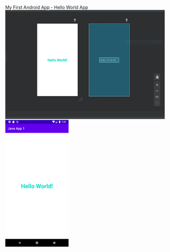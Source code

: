 My First Android App - Hello World App
!['hello world'](./hello_world_1.png)
!['hello world emulator'](./hello_world_emulator.png)